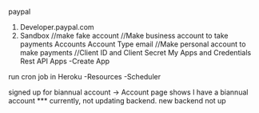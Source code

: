 paypal
1. Developer.paypal.com
2. Sandbox
//make fake account
//Make business account to take payments
Accounts
Account Type
email
//Make personal account to make payments
//Client ID and Client Secret
My Apps and Credentials
Rest API Apps
-Create App

run cron job in Heroku
-Resources 
-Scheduler


signed up for biannual account -> Account page shows I have a biannual account *** currently, not updating backend.  new backend not up